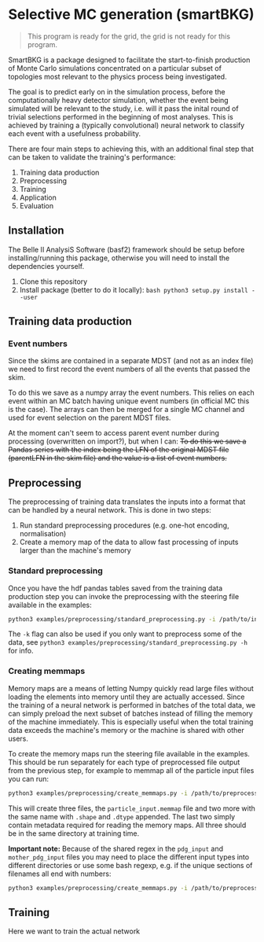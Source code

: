 # Selective MC generation (smartBKG)

> This program is ready for the grid, the grid is not ready for this program.

SmartBKG is a package designed to facilitate the start-to-finish production of Monte Carlo simulations concentrated on a particular
subset of topologies most relevant to the physics process being investigated.

The goal is to predict early on in the simulation process, before the computationally heavy detector simulation, whether the event being simulated
will be relevant to the study, i.e. will it pass the inital round of trivial selections performed in the beginning of most analyses.
This is achieved by training a (typically convolutional) neural network to classify each event with a usefulness probability.

There are four main steps to achieving this, with an additional final step that can be taken to validate the training's performance:
1. Training data production
2. Preprocessing
3. Training
4. Application
5. Evaluation

## Installation

The Belle II AnalysiS Software (basf2) framework should be setup before installing/running this package, otherwise you will need to install
the dependencies yourself.

1. Clone this repository
2. Install package (better to do it locally):
		```bash
			 python3 setup.py install --user
				```

## Training data production

### Event numbers

Since the skims are contained in a separate MDST (and not as an index file) we 
need to first record the event numbers of all the events that passed the skim.

To do this we save as a numpy array the event numbers.
This relies on each event within an MC batch having unique event numbers (in official MC this is the case).
The arrays can then be merged for a single MC channel and used for event selection on the parent MDST files.

At the moment can't seem to access parent event number during processing (overwritten on import?), but when I can:
~~To do this we save a Pandas series with the index being the LFN of the original MDST file (parentLFN in the skim file) and the value is a list of event numbers.~~

## Preprocessing

The preprocessing of training data translates the inputs into a format that can be handled by a neural network.
This is done in two steps:
1. Run standard preprocessing procedures (e.g. one-hot encoding, normalisation)
2. Create a memory map of the data to allow fast processing of inputs larger than the machine's memory

### Standard preprocessing

Once you have the hdf pandas tables saved from the training data production step you can invoke the preprocessing with the
steering file available in the examples:
```bash
python3 examples/preprocessing/standard_preprocessing.py -i /path/to/input.h5 -o /path/to/output/directory/
```

The `-k` flag can also be used if you only want to preprocess some of the data, see `python3 examples/preprocessing/standard_preprocessing.py -h` for info.

### Creating memmaps

Memory maps are a means of letting Numpy quickly read large files without loading the elements into memory until they are actually accessed.
Since the training of a neural network is performed in batches of the total data, we can simply preload the next subset of batches instead of
filling the memory of the machine immediately.
This is especially useful when the total training data exceeds the machine's memory or the machine is shared with other users.

To create the memory maps run the steering file available in the examples.
This should be run separately for each type of preprocessed file output from the previous step, for example to memmap all of the
particle input files you can run:
```bash
python3 examples/preprocessing/create_memmaps.py -i /path/to/preprocessed/files/*_particle_input.npy -o /path/to/output/particle_input.memmap
```
This will create three files, the `particle_input.memmap` file and two more with the same name with `.shape` and `.dtype` appended.
The last two simply contain metadata required for reading the memory maps.
All three should be in the same directory at training time.

**Important note:** Because of the shared regex in the `pdg_input` and `mother_pdg_input` files you may need to place the different input types into different
directories or use some bash regexp, e.g. if the unique sections of filenames all end with numbers:
```bash
python3 examples/preprocessing/create_memmaps.py -i /path/to/preprocessed/files/*[0-9]_particle_input.npy -o /path/to/output/particle_input.memmap
```

## Training

Here we want to train the actual network
